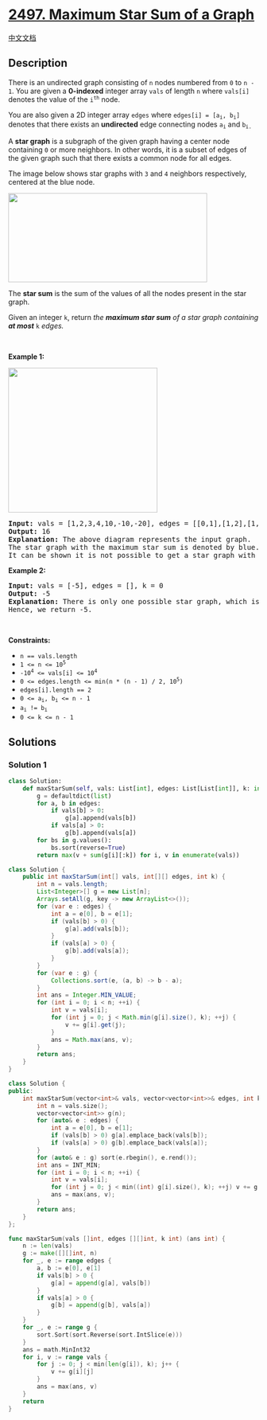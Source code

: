 # [2497. Maximum Star Sum of a Graph](https://leetcode.com/problems/maximum-star-sum-of-a-graph)

[中文文档](/solution/2400-2499/2497.Maximum%20Star%20Sum%20of%20a%20Graph/README.md)

<!-- tags:Greedy,Graph,Array,Sorting,Heap (Priority Queue) -->

## Description

<p>There is an undirected graph consisting of <code>n</code> nodes numbered from <code>0</code> to <code>n - 1</code>. You are given a <strong>0-indexed</strong> integer array <code>vals</code> of length <code>n</code> where <code>vals[i]</code> denotes the value of the <code>i<sup>th</sup></code> node.</p>

<p>You are also given a 2D integer array <code>edges</code> where <code>edges[i] = [a<sub>i</sub>, b<sub>i</sub>]</code> denotes that there exists an <strong>undirected</strong> edge connecting nodes <code>a<sub>i</sub></code> and <code>b<sub>i.</sub></code></p>

<p>A <strong>star graph</strong> is a subgraph of the given graph having a center node containing <code>0</code> or more neighbors. In other words, it is a subset of edges of the given graph such that there exists a common node for all edges.</p>

<p>The image below shows star graphs with <code>3</code> and <code>4</code> neighbors respectively, centered at the blue node.</p>
<img alt="" src="./images/max-star-sum-descdrawio.png" style="width: 400px; height: 179px;" />
<p>The <strong>star sum</strong> is the sum of the values of all the nodes present in the star graph.</p>

<p>Given an integer <code>k</code>, return <em>the <strong>maximum star sum</strong> of a star graph containing <strong>at most</strong> </em><code>k</code><em> edges.</em></p>

<p>&nbsp;</p>
<p><strong class="example">Example 1:</strong></p>
<img alt="" src="./images/max-star-sum-example1drawio.png" style="width: 300px; height: 291px;" />
<pre>
<strong>Input:</strong> vals = [1,2,3,4,10,-10,-20], edges = [[0,1],[1,2],[1,3],[3,4],[3,5],[3,6]], k = 2
<strong>Output:</strong> 16
<strong>Explanation:</strong> The above diagram represents the input graph.
The star graph with the maximum star sum is denoted by blue. It is centered at 3 and includes its neighbors 1 and 4.
It can be shown it is not possible to get a star graph with a sum greater than 16.
</pre>

<p><strong class="example">Example 2:</strong></p>

<pre>
<strong>Input:</strong> vals = [-5], edges = [], k = 0
<strong>Output:</strong> -5
<strong>Explanation:</strong> There is only one possible star graph, which is node 0 itself.
Hence, we return -5.
</pre>

<p>&nbsp;</p>
<p><strong>Constraints:</strong></p>

<ul>
	<li><code>n == vals.length</code></li>
	<li><code>1 &lt;= n &lt;= 10<sup>5</sup></code></li>
	<li><code>-10<sup>4</sup> &lt;= vals[i] &lt;= 10<sup>4</sup></code></li>
	<li><code>0 &lt;= edges.length &lt;= min(n * (n - 1) / 2</code><code>, 10<sup>5</sup>)</code></li>
	<li><code>edges[i].length == 2</code></li>
	<li><code>0 &lt;= a<sub>i</sub>, b<sub>i</sub> &lt;= n - 1</code></li>
	<li><code>a<sub>i</sub> != b<sub>i</sub></code></li>
	<li><code>0 &lt;= k &lt;= n - 1</code></li>
</ul>

## Solutions

### Solution 1

<!-- tabs:start -->

```python
class Solution:
    def maxStarSum(self, vals: List[int], edges: List[List[int]], k: int) -> int:
        g = defaultdict(list)
        for a, b in edges:
            if vals[b] > 0:
                g[a].append(vals[b])
            if vals[a] > 0:
                g[b].append(vals[a])
        for bs in g.values():
            bs.sort(reverse=True)
        return max(v + sum(g[i][:k]) for i, v in enumerate(vals))
```

```java
class Solution {
    public int maxStarSum(int[] vals, int[][] edges, int k) {
        int n = vals.length;
        List<Integer>[] g = new List[n];
        Arrays.setAll(g, key -> new ArrayList<>());
        for (var e : edges) {
            int a = e[0], b = e[1];
            if (vals[b] > 0) {
                g[a].add(vals[b]);
            }
            if (vals[a] > 0) {
                g[b].add(vals[a]);
            }
        }
        for (var e : g) {
            Collections.sort(e, (a, b) -> b - a);
        }
        int ans = Integer.MIN_VALUE;
        for (int i = 0; i < n; ++i) {
            int v = vals[i];
            for (int j = 0; j < Math.min(g[i].size(), k); ++j) {
                v += g[i].get(j);
            }
            ans = Math.max(ans, v);
        }
        return ans;
    }
}
```

```cpp
class Solution {
public:
    int maxStarSum(vector<int>& vals, vector<vector<int>>& edges, int k) {
        int n = vals.size();
        vector<vector<int>> g(n);
        for (auto& e : edges) {
            int a = e[0], b = e[1];
            if (vals[b] > 0) g[a].emplace_back(vals[b]);
            if (vals[a] > 0) g[b].emplace_back(vals[a]);
        }
        for (auto& e : g) sort(e.rbegin(), e.rend());
        int ans = INT_MIN;
        for (int i = 0; i < n; ++i) {
            int v = vals[i];
            for (int j = 0; j < min((int) g[i].size(), k); ++j) v += g[i][j];
            ans = max(ans, v);
        }
        return ans;
    }
};
```

```go
func maxStarSum(vals []int, edges [][]int, k int) (ans int) {
	n := len(vals)
	g := make([][]int, n)
	for _, e := range edges {
		a, b := e[0], e[1]
		if vals[b] > 0 {
			g[a] = append(g[a], vals[b])
		}
		if vals[a] > 0 {
			g[b] = append(g[b], vals[a])
		}
	}
	for _, e := range g {
		sort.Sort(sort.Reverse(sort.IntSlice(e)))
	}
	ans = math.MinInt32
	for i, v := range vals {
		for j := 0; j < min(len(g[i]), k); j++ {
			v += g[i][j]
		}
		ans = max(ans, v)
	}
	return
}
```

<!-- tabs:end -->

<!-- end -->
